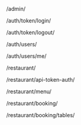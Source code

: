 /admin/

/auth/token/login/ 

/auth/token/logout/

/auth/users/

/auth/users/me/

/restaurant/

/restaurant/api-token-auth/

/restaurant/menu/

/restaurant/booking/

/restaurant/booking/tables/



